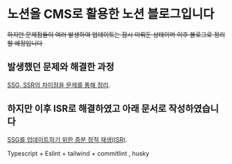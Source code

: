 # 노션을 CMS로 활용한 노션 블로그입니다

~~하지만 문제점들이 여러 발생하여 업데이트는 잠시 미뤄둔 상태이며 이후 블로그로 정리할 예정입니다~~

## 발생했던 문제와 해결한 과정
[SSG, SSR의 차이점을 문제를 통해 정리](https://choiblog.tistory.com/2).


## 하지만 이후 ISR로 해결하였고 아래 문서로 작성하였습니다
[SSG를 업데이트하기 위한 증분 정적 재생(ISR)](https://choiblog.tistory.com/28).






Typescript + Eslint + tailwind + commitlint , husky
